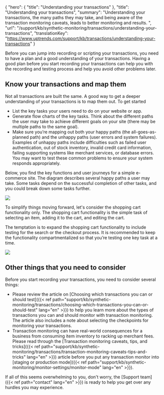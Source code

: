 {
  "hero": {
    "title": "Understanding your transactions"
  },
  "title": "Understanding your transactions",
  "summary": "Understanding your transactions, the many paths they may take, and being aware of the transaction monitoring caveats, leads to better monitoring and results. ",
  "url": "/support/kb/synthetic-monitoring/transactions/understanding-your-transactions",
  "translationKey": "https://www.uptrends.com/support/kb/transactions/understanding-your-transactions"
}

Before you can jump into recording or scripting your transactions, you need to have a plan and a good understanding of your transactions. Having a good plan before you start recording your transactions can help you with the recording and testing process and help you avoid other problems later.

## Know your transactions and map them

Not all transactions are built the same. A good way to get a deeper understanding of your transactions is to map them out. To get started

- List the key tasks your users need to do on your website or app.
- Generate flow charts of the key tasks. Think about the different paths the user may take to achieve different goals on your site (there may be multiple paths to the same goal).
- Make sure you’re mapping out both your happy paths (the all-goes-as-planned path) and the unhappy paths (user errors and system failures). Examples of unhappy paths include difficulties such as failed user authentication, out of stock inventory, invalid credit card information, failing supporting systems like merchant services, or database errors. You may want to test these common problems to ensure your system responds appropriately.

Below, you find the key functions and user journeys for a simple e-commerce site. The diagram describes several happy paths a user may take. Some tasks depend on the successful completion of other tasks, and you could break down some tasks further.

![](/img/content/3604c5bd-5c6e-4f07-acd7-0010408a7f18.png)

To simplify things moving forward, let's consider the shopping cart functionality only. The shopping cart functionality is the simple task of selecting an item, adding it to the cart, and editing the cart.

The temptation is to expand the shopping cart functionality to include testing for the search or the checkout process. It is recommended to keep the functionality compartmentalized so that you’re testing one key task at a time.

![](/img/content/fc2b70c0-8ecf-4071-8f2b-67b3be0aa537.png)

## Other things that you need to consider

Before you start recording your transactions, you need to consider several things:

-   Please review the article on [Choosing which transactions you can or should test]({{< ref path="support/kb/synthetic-monitoring/transactions/choosing-which-transactions-you-can-or-should-test" lang="en" >}}) to help you learn more about the types of transactions you can and should monitor with transaction monitoring. The article also includes a note about selecting the checkpoints for monitoring your transactions.
-   Transaction monitoring can have real-world consequences for a business from consuming item inventory to racking up merchant fees. Please read through the [Transaction monitoring caveats, tips, and tricks]({{< ref path="support/kb/synthetic-monitoring/transactions/transaction-monitoring-caveats-tips-and-tricks" lang="en" >}}) article before you put any transaction monitor into [staging or production mode]({{< ref path="support/kb/synthetic-monitoring/monitor-settings/monitor-mode" lang="en" >}}).

If all of this seems overwhelming to you, don't worry, the [Support team]({{< ref path="contact" lang="en" >}}) is ready to help you get over any hurdles you may experience.
